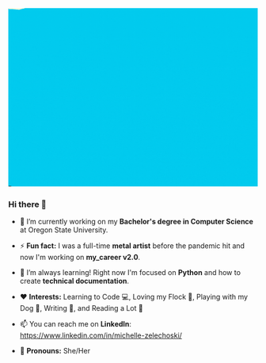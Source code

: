 <img src="https://github.com/mzrithm/mzrithm/blob/f621fc27cf85391e6b453a0b4d5aab5bbeed5034/MZHillside.gif"/>

### Hi there 👋

- 🔭 I’m currently working on my **Bachelor's degree in Computer Science** at Oregon State University.

- ⚡ **Fun fact:** I was a full-time **metal artist** before the pandemic hit and now I'm working on **my_career v2.0**.

- 🌱 I’m always learning! Right now I'm focused on **Python** and how to create **technical documentation**.

- ❤️ **Interests:** Learning to Code 💻, Loving my Flock 🐓, Playing with my Dog 🐾, Writing 📝, and Reading a Lot 📘 

- 📫 You can reach me on **LinkedIn**: https://www.linkedin.com/in/michelle-zelechoski/

- 🐌 **Pronouns:** She/Her

